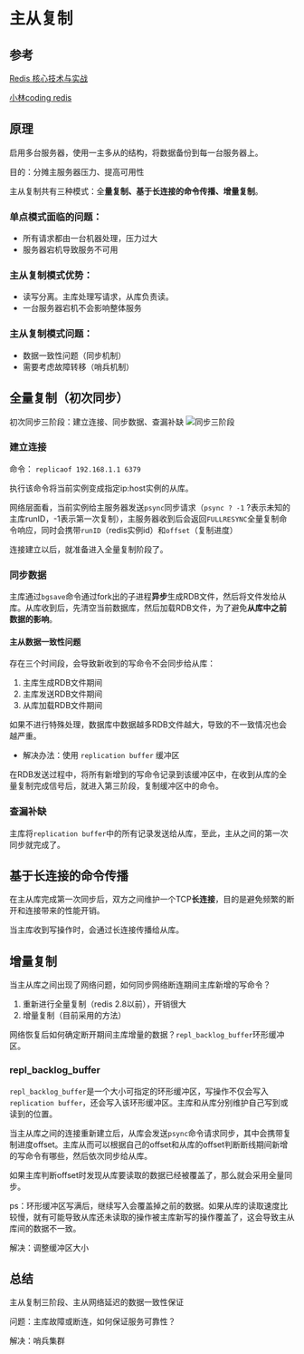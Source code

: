 # 主从复制
## 参考
[Redis 核心技术与实战](https://time.geekbang.org/column/intro/100056701)

[小林coding redis](https://www.xiaolincoding.com/redis/cluster/master_slave_replication.html)

## 原理
启用多台服务器，使用一主多从的结构，将数据备份到每一台服务器上。

目的：分摊主服务器压力、提高可用性

主从复制共有三种模式：全**量复制、基于长连接的命令传播、增量复制**。

### 单点模式面临的问题：
* 所有请求都由一台机器处理，压力过大
* 服务器宕机导致服务不可用

### 主从复制模式优势：
* 读写分离。主库处理写请求，从库负责读。
* 一台服务器宕机不会影响整体服务

### 主从复制模式问题：
* 数据一致性问题（同步机制）
* 需要考虑故障转移（哨兵机制）

## 全量复制（初次同步）
初次同步三阶段：建立连接、同步数据、查漏补缺
![同步三阶段](https://cdn.xiaolincoding.com//mysql/other/ea4f7e86baf2435af3999e5cd38b6a26.png)

### 建立连接
命令： `replicaof 192.168.1.1 6379` 

执行该命令将当前实例变成指定ip:host实例的从库。

网络层面看，当前实例给主服务器发送`psync`同步请求（`psync ? -1` ?表示未知的主库runID，-1表示第一次复制），主服务器收到后会返回`FULLRESYNC`全量复制命令响应，同时会携带`runID`（redis实例id）和`offset`（复制进度）

连接建立以后，就准备进入全量复制阶段了。

### 同步数据
主库通过`bgsave`命令通过fork出的子进程**异步**生成RDB文件，然后将文件发给从库。从库收到后，先清空当前数据库，然后加载RDB文件，为了避免**从库中之前数据的影响**。

#### 主从数据一致性问题
存在三个时间段，会导致新收到的写命令不会同步给从库：
1. 主库生成RDB文件期间
2. 主库发送RDB文件期间
3. 从库加载RDB文件期间

如果不进行特殊处理，数据库中数据越多RDB文件越大，导致的不一致情况也会越严重。

* 解决办法：使用 `replication buffer` 缓冲区

在RDB发送过程中，将所有新增到的写命令记录到该缓冲区中，在收到从库的全量复制完成信号后，就进入第三阶段，复制缓冲区中的命令。

### 查漏补缺
主库将`replication buffer`中的所有记录发送给从库，至此，主从之间的第一次同步就完成了。

## 基于长连接的命令传播
在主从库完成第一次同步后，双方之间维护一个TCP**长连接**，目的是避免频繁的断开和连接带来的性能开销。

当主库收到写操作时，会通过长连接传播给从库。

## 增量复制
当主从库之间出现了网络问题，如何同步网络断连期间主库新增的写命令？
1. 重新进行全量复制（redis 2.8以前），开销很大
2. 增量复制（目前采用的方法）

网络恢复后如何确定断开期间主库增量的数据？`repl_backlog_buffer`环形缓冲区。
### repl_backlog_buffer
`repl_backlog_buffer`是一个大小可指定的环形缓冲区，写操作不仅会写入 `replication buffer`，还会写入该环形缓冲区。主库和从库分别维护自己写到或读到的位置。

当主从库之间的连接重新建立后，从库会发送`psync`命令请求同步，其中会携带复制进度offset。主库从而可以根据自己的offset和从库的offset判断断线期间新增的写命令有哪些，然后依次同步给从库。

如果主库判断offset时发现从库要读取的数据已经被覆盖了，那么就会采用全量同步。

ps：环形缓冲区写满后，继续写入会覆盖掉之前的数据。如果从库的读取速度比较慢，就有可能导致从库还未读取的操作被主库新写的操作覆盖了，这会导致主从库间的数据不一致。

解决：调整缓冲区大小

## 总结
主从复制三阶段、主从网络延迟的数据一致性保证

问题：主库故障或断连，如何保证服务可靠性？

解决：哨兵集群